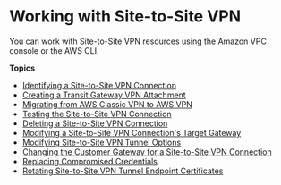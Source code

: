 # Working with Site\-to\-Site VPN<a name="working-with-site-site"></a>

You can work with Site\-to\-Site VPN resources using the Amazon VPC console or the AWS CLI\.

**Topics**
+ [Identifying a Site\-to\-Site VPN Connection](identify-vpn.md)
+ [Creating a Transit Gateway VPN Attachment](create-tgw-vpn-attachment.md)
+ [Migrating from AWS Classic VPN to AWS VPN](aws-vpn-migrate.md)
+ [Testing the Site\-to\-Site VPN Connection](HowToTestEndToEnd_Linux.md)
+ [Deleting a Site\-to\-Site VPN Connection](delete-vpn.md)
+ [Modifying a Site\-to\-Site VPN Connection's Target Gateway](modify-vpn-target.md)
+ [Modifying Site\-to\-Site VPN Tunnel Options](modify-vpn-tunnel-options.md)
+ [Changing the Customer Gateway for a Site\-to\-Site VPN Connection](change-vpn-cgw.md)
+ [Replacing Compromised Credentials](CompromisedCredentials.md)
+ [Rotating Site\-to\-Site VPN Tunnel Endpoint Certificates](roate-vpn-certificate.md)